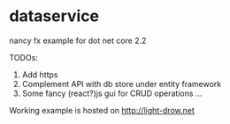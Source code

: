 # dataservice
nancy fx example for dot net core 2.2

TODOs:
1) Add https
2) Complement API with db store under entity framework
3) Some fancy (react?)js gui for CRUD operations
...

Working example is hosted on http://light-drow.net
